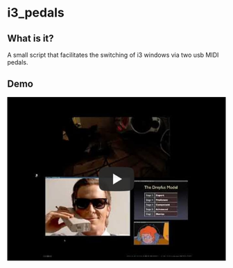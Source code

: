 # i3_pedals

## What is it?

A small script that facilitates the switching of i3 windows via two usb MIDI pedals.

## Demo

[![i3pedals](./play_i3pedals.jpg)](https://youtu.be/lqJrgHTcVAY "i3pedals")